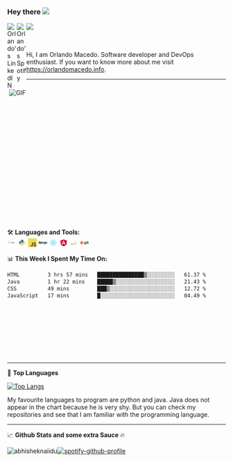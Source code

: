 <!--
**Orlando-pt/Orlando-pt** is a ✨ _special_ ✨ repository because its `README.md` (this file) appears on your GitHub profile.

Here are some ideas to get you started:

- 🔭 I’m currently working on ...
- 🌱 I’m currently learning ...
- 👯 I’m looking to collaborate on ...
- 🤔 I’m looking for help with ...
- 💬 Ask me about ...
- 📫 How to reach me: ...
- 😄 Pronouns: ...
- ⚡ Fun fact: ...
-->
### Hey there <img src="https://media.giphy.com/media/hvRJCLFzcasrR4ia7z/giphy.gif" width="25px">
<a href="https://www.linkedin.com/in/orlando-macedo-983201187/">
  <img align="left" alt="Orlando's LinkedIN" width="22px" src="https://raw.githubusercontent.com/peterthehan/peterthehan/master/assets/linkedin.svg" />
</a>
<a href="https://open.spotify.com/user/21gakyr6iiadj2vmiqikdg6cy?si=9e20e3d90c2f4393">
  <img align="left" alt="Orlando's Spotify" width="22px" src="https://raw.githubusercontent.com/peterthehan/peterthehan/master/assets/spotify.svg" />
</a>

![](https://visitor-badge.glitch.me/badge?page_id=Orlandopt.Orlandopt)

<br />

Hi, I am Orlando Macedo. Software developer and DevOps enthusiast. If you want to know more about me visit https://orlandomacedo.info.

---

  <img align="right" alt="GIF" src="https://github.com/abhisheknaiidu/abhisheknaiidu/blob/master/code.gif?raw=true" width="500" height="320" />

🛠️ **Languages and Tools:**  
<code><img height="20" src="https://raw.githubusercontent.com/github/explore/80688e429a7d4ef2fca1e82350fe8e3517d3494d/topics/java/java.png"></code>
<code><img height="20" src="https://raw.githubusercontent.com/github/explore/80688e429a7d4ef2fca1e82350fe8e3517d3494d/topics/python/python.png"></code>
<code><img height="20" src="https://raw.githubusercontent.com/github/explore/80688e429a7d4ef2fca1e82350fe8e3517d3494d/topics/javascript/javascript.png"></code>
<code><img height="20" src="https://raw.githubusercontent.com/github/explore/80688e429a7d4ef2fca1e82350fe8e3517d3494d/topics/django/django.png"></code>
<code><img height="20" src="https://raw.githubusercontent.com/github/explore/80688e429a7d4ef2fca1e82350fe8e3517d3494d/topics/react/react.png"></code>
<code><img height="20" src="https://raw.githubusercontent.com/github/explore/80688e429a7d4ef2fca1e82350fe8e3517d3494d/topics/angular/angular.png"></code>
<code><img height="20" src="https://raw.githubusercontent.com/github/explore/80688e429a7d4ef2fca1e82350fe8e3517d3494d/topics/mysql/mysql.png"></code>
<code><img height="20" src="https://raw.githubusercontent.com/github/explore/80688e429a7d4ef2fca1e82350fe8e3517d3494d/topics/git/git.png"></code>

📊 **This Week I Spent My Time On:**
<!--START_SECTION:waka-->
```text
HTML         3 hrs 57 mins   ███████████████▒░░░░░░░░░   61.37 % 
Java         1 hr 22 mins    █████▒░░░░░░░░░░░░░░░░░░░   21.43 % 
CSS          49 mins         ███▒░░░░░░░░░░░░░░░░░░░░░   12.72 % 
JavaScript   17 mins         █░░░░░░░░░░░░░░░░░░░░░░░░   04.49 % 
```
<!--END_SECTION:waka-->

<br />
<br />
<br />
<br />
<br />
<br />
<br />

--- 

💜 **Top Languages**
<div>

[![Top Langs](https://github-readme-stats.vercel.app/api/top-langs/?username=Orlando-pt&hide=html,css&layout=compact)](https://github.com/anuraghazra/github-readme-stats)
  
My favourite languages to program are python and java. Java does not appear in the chart because he is very shy. But you can check my repositories and see that I am familiar with the programming language.
  
</div>

---

📈 **Github Stats and some extra Sauce** 🔥
  
<img align="left" src="https://github-readme-stats.vercel.app/api?username=Orlando-pt&show_icons=true&theme=gotham" alt="abhisheknaiidu" />

[![spotify-github-profile](https://spotify-github-profile.vercel.app/api/view?uid=21gakyr6iiadj2vmiqikdg6cy&cover_image=true&theme=default)](https://github.com/kittinan/spotify-github-profile)
